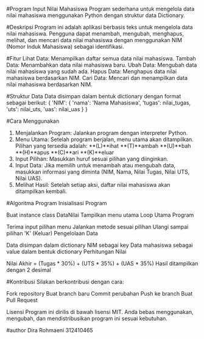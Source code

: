#Program Input Nilai Mahasiswa
Program sederhana untuk mengelola data nilai mahasiswa menggunakan Python dengan struktur data Dictionary.


#Deskripsi
Program ini adalah aplikasi berbasis teks untuk mengelola data nilai mahasiswa. Pengguna dapat menambah, mengubah, menghapus, melihat, dan mencari data nilai mahasiswa dengan menggunakan NIM (Nomor Induk Mahasiswa) sebagai identifikasi.


#Fitur
Lihat Data: Menampilkan daftar semua data nilai mahasiswa.
Tambah Data: Menambahkan data nilai mahasiswa baru.
Ubah Data: Mengubah data nilai mahasiswa yang sudah ada.
Hapus Data: Menghapus data nilai mahasiswa berdasarkan NIM.
Cari Data: Mencari dan menampilkan data nilai mahasiswa berdasarkan NIM.


#Struktur Data
Data disimpan dalam bentuk dictionary dengan format sebagai berikut:
{
    'NIM': {
        'nama': 'Nama Mahasiswa',
        'tugas': nilai_tugas,
        'uts': nilai_uts,
        'uas': nilai_uas
    }
}


#Cara Menggunakan
1. Menjalankan Program: Jalankan program dengan interpreter Python.
2. Menu Utama: Setelah program berjalan, menu utama akan ditampilkan. Pilihan yang tersedia adalah:
**(L)**ihat
**(T)**ambah
**(U)**bah
**(H)**apus
**(C)**ari
**(K)**eluar
3. Input Pilihan: Masukkan huruf sesuai pilihan yang diinginkan.
4. Input Data: Jika memilih untuk menambah atau mengubah data, masukkan informasi yang diminta (NIM, Nama, Nilai Tugas, Nilai UTS, Nilai UAS).
5. Melihat Hasil: Setelah setiap aksi, daftar nilai mahasiswa akan ditampilkan kembali.


#Algoritma Program
Inisialisasi Program

Buat instance class DataNilai
Tampilkan menu utama
Loop Utama Program

Terima input pilihan menu
Jalankan metode sesuai pilihan
Ulangi sampai pilihan 'K' (Keluar)
Pengelolaan Data

Data disimpan dalam dictionary
NIM sebagai key
Data mahasiswa sebagai value dalam bentuk dictionary
Perhitungan Nilai

Nilai Akhir = (Tugas * 30%) + (UTS * 35%) + (UAS * 35%)
Hasil ditampilkan dengan 2 desimal


#Kontribusi
Silakan berkontribusi dengan cara:

Fork repository
Buat branch baru
Commit perubahan
Push ke branch
Buat Pull Request


Lisensi
Program ini dirilis di bawah lisensi MIT. Anda bebas menggunakan, mengubah, dan mendistribusikan program ini sesuai kebutuhan.


#author
Dira Rohmaeni 312410465
